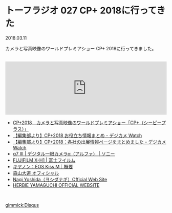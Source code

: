 # トーフラジオ 027 CP+ 2018に行ってきた

2018.03.11

カメラと写真映像のワールドプレミアショー CP+ 2018に行ってきました。

<br />

<iframe width="100%" height="166" scrolling="no" frameborder="no" allow="autoplay" src="https://w.soundcloud.com/player/?url=https%3A//api.soundcloud.com/tracks/411958452&color=%23ff5500&auto_play=false&hide_related=false&show_comments=true&show_user=true&show_reposts=false&show_teaser=true"></iframe>

<br />

* [CP+2018　カメラと写真映像のワールドプレミアショー「CP+（シーピープラス）」](http://www.cpplus.jp/)
* [【編集部より】CP+2018 お役立ち情報まとめ - デジカメ Watch](https://dc.watch.impress.co.jp/docs/common/1108479.html)
* [【編集部より】CP+2018：各社の出展情報ページをまとめました - デジカメ Watch](https://dc.watch.impress.co.jp/docs/common/1107823.html)
* [α7 III | デジタル一眼カメラα（アルファ） | ソニー](https://www.sony.jp/ichigan/products/ILCE-7M3/)
* [FUJIFILM X-H1 | 富士フイルム](http://fujifilm.jp/personal/digitalcamera/x/fujifilm_x_h1/)
* [キヤノン：EOS Kiss M｜概要](http://cweb.canon.jp/eos/lineup/kissm/)
* [森山大道 オフィシャル](https://www.moriyamadaido.com/)
* [Nagi Yoshida（ヨシダナギ）Official Web Site](http://nagi-yoshida.com/)
* [HERBIE YAMAGUCHI OFFICIAL WEBSITE](http://www.herbie-yamaguchi.com/)

<br />

[gimmick:Disqus](tofulab)
